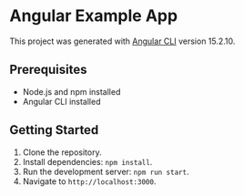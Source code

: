 # Angular Example App

This project was generated with [Angular CLI](https://github.com/angular/angular-cli) version 15.2.10.

## Prerequisites

- Node.js and npm installed
- Angular CLI installed

## Getting Started

1. Clone the repository.
2. Install dependencies: `npm install`.
3. Run the development server: `npm run start`.
4. Navigate to `http://localhost:3000`.
